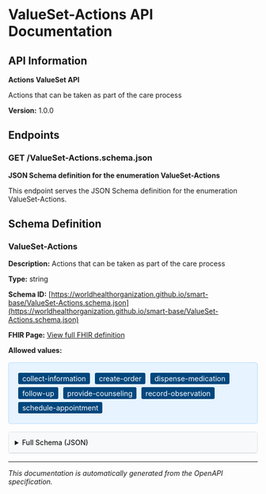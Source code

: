 # ValueSet-Actions API Documentation

<!-- This content is automatically generated from ValueSet-Actions.openapi.json -->

## API Information

**Actions ValueSet API**

Actions that can be taken as part of the care process

**Version:** 1.0.0

## Endpoints

### GET /ValueSet-Actions.schema.json

**JSON Schema definition for the enumeration ValueSet-Actions**

This endpoint serves the JSON Schema definition for the enumeration ValueSet-Actions.

## Schema Definition

### ValueSet-Actions

**Description:** Actions that can be taken as part of the care process

**Type:** string

**Schema ID:** [https://worldhealthorganization.github.io/smart-base/ValueSet-Actions.schema.json](https://worldhealthorganization.github.io/smart-base/ValueSet-Actions.schema.json)

**FHIR Page:** [View full FHIR definition](ValueSet-Actions.html)

**Allowed values:**

<div class="enum-values">
<span class="enum-value">collect-information</span>
<span class="enum-value">create-order</span>
<span class="enum-value">dispense-medication</span>
<span class="enum-value">follow-up</span>
<span class="enum-value">provide-counseling</span>
<span class="enum-value">record-observation</span>
<span class="enum-value">schedule-appointment</span>
</div>

<details>
<summary>Full Schema (JSON)</summary>

```json
{
  "$schema": "https://json-schema.org/draft/2020-12/schema",
  "$id": "https://worldhealthorganization.github.io/smart-base/ValueSet-Actions.schema.json",
  "title": "Actions ValueSet",
  "description": "Actions that can be taken as part of the care process",
  "type": "string",
  "enum": [
    "collect-information",
    "create-order",
    "dispense-medication",
    "follow-up",
    "provide-counseling",
    "record-observation",
    "schedule-appointment"
  ]
}
```

</details>


<style>
/* Schema documentation styling that integrates with IG theme */
.enum-values {
  background-color: #e7f3ff;
  border: 1px solid #b8daff;
  border-radius: 4px;
  padding: 1rem;
  margin: 1rem 0;
}

.enum-value {
  display: inline-block;
  background-color: #00477d;
  color: white;
  padding: 0.2rem 0.5rem;
  border-radius: 3px;
  margin: 0.2rem;
  font-size: 0.9rem;
  text-decoration: none;
}

.enum-value a {
  color: white;
  text-decoration: none;
}

.enum-value:hover, .enum-value a:hover {
  background-color: #0070A1;
  color: white;
  text-decoration: none;
}

.enum-truncated {
  margin-top: 0.5rem;
  font-style: italic;
  color: #6c757d;
}

details {
  margin: 1rem 0;
  border: 1px solid #dee2e6;
  border-radius: 4px;
  padding: 0;
}

details summary {
  background: #f8f9fa;
  padding: 0.75rem;
  cursor: pointer;
  border-bottom: 1px solid #dee2e6;
  font-weight: 500;
}

details[open] summary {
  border-bottom: 1px solid #dee2e6;
}

details pre {
  margin: 1rem;
  background: #f8f9fa;
  border: 1px solid #e9ecef;
  border-radius: 4px;
  padding: 1rem;
  overflow-x: auto;
}
</style>

---

*This documentation is automatically generated from the OpenAPI specification.*
